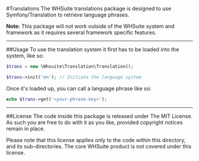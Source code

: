 #Translations
The WHSuite translations package is designed to use Symfony/Translation to retrieve language phrases. 

**Note:** This package will not work outside of the WHSuite system and framework as it requires several framework specific features.

---

##Usage
To use the translation system it first has to be loaded into the system, like so:

```php
$trans = new \Whsuite\Translation\Translation();

$trans->init('en'); // Initiate the language system
```

Once it's loaded up, you can call a language phrase like so:
```php
echo $trans->get('<your-phrase-key>');
```

---
##License
The code inside this package is released under The MIT License. As such you are free to do with it as you like, provided copyright notices remain in place. 

Please note that this license applies only to the code within this directory, and its sub-directories. The core WHSuite product is not covered under this license.